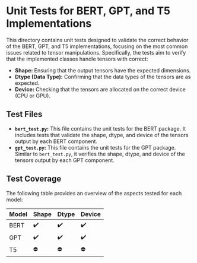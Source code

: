 # Unit Tests for BERT, GPT, and T5 Implementations

This directory contains unit tests designed to validate the correct behavior of the BERT, GPT, and T5 implementations, focusing on the most common issues related to tensor manipulations. Specifically, the tests aim to verify that the implemented classes handle tensors with correct:

- **Shape:** Ensuring that the output tensors have the expected dimensions.
- **Dtype (Data Type):** Confirming that the data types of the tensors are as expected.
- **Device:** Checking that the tensors are allocated on the correct device (CPU or GPU).

## Test Files

- **`bert_test.py`:** This file contains the unit tests for the BERT package. It includes tests that validate the shape, dtype, and device of the tensors output by each BERT component.
- **`gpt_test.py`:** This file contains the unit tests for the GPT package. Similar to `bert_test.py`, it verifies the shape, dtype, and device of the tensors output by each GPT component.

## Test Coverage

The following table provides an overview of the aspects tested for each model:

| Model | Shape | Dtype | Device |
|-------|-------|-------|--------|
| BERT  | :heavy_check_mark: | :heavy_check_mark: | :heavy_check_mark: |
| GPT   | :heavy_check_mark: | :heavy_check_mark: | :heavy_check_mark: |
| T5    | :no_entry: | :no_entry: | :no_entry: |
